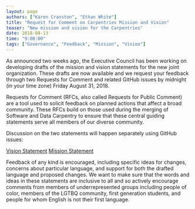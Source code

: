 ```yaml
---
layout: page
authors: ["Karen Cranston", "Ethan White"]
title: "Request for Comment on Carpentries Mission and Vision"
teaser: "New mission and vision for the Carpentries"
date: 2018-08-13
time: "9:00:00"
tags: ["Governance", "Feedback", "Mission", "Vision"]
---
```


As announced two weeks ago, the Executive Council has been working on developing
drafts of the mission and vision statements for the new joint
organization. These drafts are now available and we request your feedback
through two Requests for Comment and related GitHub issues by midnight (in 
your time zone) Friday August 31, 2018.

Requests for Comment (RFCs, also called Requests for Public Comment) are a tool
used to solicit feedback on planned actions that affect a broad community. These
RFCs build on those used during the merging of Software and Data Carpentry to
ensure that these central guiding statements serve all members of our diverse
community.

Discussion on the two statements will happen separately using GitHub issues:

[Vision Statement](https://github.com/carpentries/executive-council-info/issues/2)
[Mission Statement](https://github.com/carpentries/executive-council-info/issues/1)

Feedback of any kind is encouraged, including specific ideas for changes,
concerns about particular language, and support for both the drafted language
and proposed changes. We want to make sure that the words and ideas in these
statements are inclusive to all and so actively encourage comments from members
of underrepresented groups including people of color, members of the LGTBQ
community, first generation students, and people for whom English is not their
first language.
